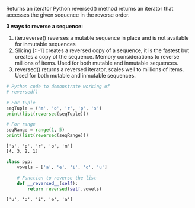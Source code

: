 Returns an iterator
Python reversed() method returns an iterator that accesses the given sequence in the reverse order.

**3 ways to reverse a sequence:**

1. iter.reverse() reverses a mutable sequence in place and is not available for inmutable sequences
2. Slicing [::-1] creates a reversed copy of a sequence, it is the fastest but creates a copy of the sequence. Memory considerations to reverse millions of items. Used for both mutable and inmutable sequences.
3. reversed() returns a reversed iterator, scales well to millions of items. Used for both mutable and inmutable sequences.

``` py
# Python code to demonstrate working of
# reversed()

# For tuple
seqTuple = ('m', 'o', 'r', 'p', 's')
print(list(reversed(seqTuple)))

# For range
seqRange = range(1, 5)
print(list(reversed(seqRange)))
```

```
['s', 'p', 'r', 'o', 'm']
[4, 3, 2, 1]
```

``` py
class pyp:
	vowels = ['a', 'e', 'i', 'o', 'u']

	# Function to reverse the list
	def __reversed__(self):
		return reversed(self.vowels)

```
```
['u', 'o', 'i', 'e', 'a']

```
